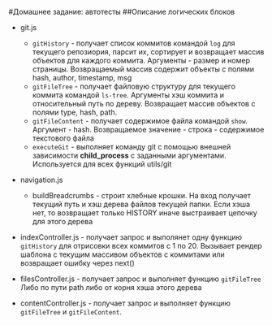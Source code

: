  #Домашнее задание: автотесты
  ##Описание логических блоков
 - git.js
   - ``gitHistory`` - получает список коммитов командой ``log`` для текущего репозиория, 
   парсит их, сортирует и возвращает массив объектов для каждого коммита.
   Аргументы - размер и номер страницы. Возвращаемый массив содержит объекты 
   с полями hash, author, timestamp, msg
   - ``gitFileTree`` - получает файловую структуру для текущего коммита командой
   ``ls-tree``. Аргументы хэш коммита и относительный путь по дереву.
   Возвращает массив объектов с полями type, hash, path.
   - ``gitFileContent`` - получает содержимое файла командой ``show``. 
   Аргумент - hash. Возвращаемое значение - строка - содержимое текстового файла
   - ``executeGit`` - выполняет команду git с помощью внешней зависимости **child_process** с
   заданными аргументами. Используется для всех функций utils/git
   
 - navigation.js
   - buildBreadcrumbs - строит хлебные крошки. На вход получает текущий
   путь и хэш дерева файлов текущей папки. Если хэша нет, то возвращает только 
   HISTORY иначе выстраивает цепочку для этого дерева
   
 - indexController.js - получает запрос и выполянет одну функцию
 ``gitHistory`` для отрисовки всех коммитов с 1 по 20. Вызывает 
 рендер шаблона с текущим массивом объектов с коммитами или возвращает ошибку через next()
 
 - filesController.js - получает запрос и выполняет функцию ``gitFileTree``
 Либо по пути path либо от корня хэша этого дерева
 
 - contentController.js - получает запрос и выполняет функцию ``gitFileTree`` и
 ``gitFileContent``. 